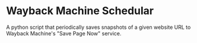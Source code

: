 # Wayback Machine Schedular

A python script that periodically saves snapshots of a given website URL to Wayback Machine's "Save Page Now" service.
